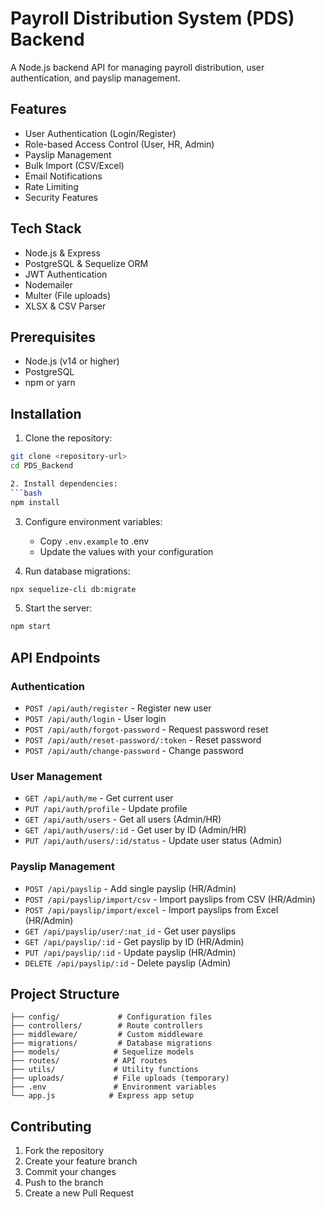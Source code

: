 # Payroll Distribution System (PDS) Backend

A Node.js backend API for managing payroll distribution, user authentication, and payslip management.

## Features

- User Authentication (Login/Register)
- Role-based Access Control (User, HR, Admin)
- Payslip Management
- Bulk Import (CSV/Excel)
- Email Notifications
- Rate Limiting
- Security Features

## Tech Stack

- Node.js & Express
- PostgreSQL & Sequelize ORM
- JWT Authentication
- Nodemailer
- Multer (File uploads)
- XLSX & CSV Parser

## Prerequisites

- Node.js (v14 or higher)
- PostgreSQL
- npm or yarn

## Installation

1. Clone the repository:
```bash
git clone <repository-url>
cd PDS_Backend

2. Install dependencies:
```bash
npm install
```

3. Configure environment variables:
   - Copy `.env.example` to .env
   - Update the values with your configuration

4. Run database migrations:
```bash
npx sequelize-cli db:migrate
```

5. Start the server:
```bash
npm start
```

## API Endpoints

### Authentication
- `POST /api/auth/register` - Register new user
- `POST /api/auth/login` - User login
- `POST /api/auth/forgot-password` - Request password reset
- `POST /api/auth/reset-password/:token` - Reset password
- `POST /api/auth/change-password` - Change password

### User Management
- `GET /api/auth/me` - Get current user
- `PUT /api/auth/profile` - Update profile
- `GET /api/auth/users` - Get all users (Admin/HR)
- `GET /api/auth/users/:id` - Get user by ID (Admin/HR)
- `PUT /api/auth/users/:id/status` - Update user status (Admin)

### Payslip Management
- `POST /api/payslip` - Add single payslip (HR/Admin)
- `POST /api/payslip/import/csv` - Import payslips from CSV (HR/Admin)
- `POST /api/payslip/import/excel` - Import payslips from Excel (HR/Admin)
- `GET /api/payslip/user/:nat_id` - Get user payslips
- `GET /api/payslip/:id` - Get payslip by ID (HR/Admin)
- `PUT /api/payslip/:id` - Update payslip (HR/Admin)
- `DELETE /api/payslip/:id` - Delete payslip (Admin)


## Project Structure

```
├── config/             # Configuration files
├── controllers/        # Route controllers
├── middleware/         # Custom middleware
├── migrations/         # Database migrations
├── models/            # Sequelize models
├── routes/            # API routes
├── utils/             # Utility functions
├── uploads/           # File uploads (temporary)
├── .env               # Environment variables
└── app.js            # Express app setup
```

## Contributing

1. Fork the repository
2. Create your feature branch
3. Commit your changes
4. Push to the branch
5. Create a new Pull Request

